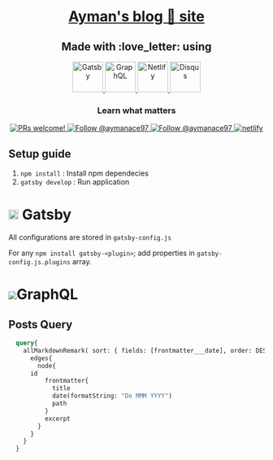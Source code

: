 <h1 align="center">
  <a href="https://ayman-technical-blog.netlify.app/">
    Ayman's blog 📄 site
  </a>
</h1>


<h2 align="center">
  Made with :love_letter: using 
</h2>



<p align="center">
  <a href="https://gatsbyjs.org">
    <img alt="Gatsby" src="https://www.gatsbyjs.org/monogram.svg" width="60" />
  </a>
  <a href="https://graphql.org/">
    <img alt="GraphQL" src="https://upload.wikimedia.org/wikipedia/commons/thumb/1/17/GraphQL_Logo.svg/1200px-GraphQL_Logo.svg.png" width="60" />
  </a>
  <a href="https://www.netlify.com/">
    <img alt="Netlify" src="https://miro.medium.com/max/500/0*TwqQJI0YFBZEzjcV.png" width="60" />
  </a>


  <a href="https://disqus.com/features/engage/">
    <img alt="Disqus" src="https://c.disquscdn.com/next/c393ff4/marketing/assets/img/brand/disqus-social-icon-blue-white.svg" width="60" />
  </a>
  


  
</p>


 
<h3 align="center">
  Learn what matters
</h3>
<p align="center">
  <!--
  <a href="https://github.com/gatsbyjs/gatsby/blob/master/LICENSE">
    <img src="https://img.shields.io/badge/license-MIT-blue.svg" alt="Gatsby is released under the MIT license." />
  </a>
  <a href="https://circleci.com/gh/gatsbyjs/gatsby">
    <img src="https://circleci.com/gh/gatsbyjs/gatsby.svg?style=shield" alt="Current CircleCI build status." />
  </a>
  <a href="https://www.npmjs.org/package/gatsby">
    <img src="https://img.shields.io/npm/v/gatsby.svg" alt="Current npm package version." />
  </a>
  <a href="https://npmcharts.com/compare/gatsby?minimal=true">
    <img src="https://img.shields.io/npm/dm/gatsby.svg" alt="Downloads per month on npm." />
  </a>
  <a href="https://npmcharts.com/compare/gatsby?minimal=true">
    <img src="https://img.shields.io/npm/dt/gatsby.svg" alt="Total downloads on npm." />
  </a>
  -->
  <a href="https://gatsbyjs.org/contributing/how-to-contribute/">
    <img src="https://img.shields.io/badge/PRs-welcome-brightgreen.svg" alt="PRs welcome!" />
  </a>
  <a href="https://twitter.com/@aymanace97">
    <img src="https://img.shields.io/twitter/follow/aymanace97?label=Follow%20Me&style=social" alt="Follow @aymanace97" />
  </a>
  <a href="https://www.linkedin.com/in/ayman-arif-patel-300683127">
    <img src="https://img.shields.io/badge/-Ayman Patel-blue?style=flat-square&logo=Linkedin&logoColor=white&link=https://www.linkedin.com/in/ayman-arif-patel-300683127" alt="Follow @aymanace97" />
  </a>
  <a href="https://app.netlify.com/sites/ayman-technical-blog/deploys">
    <img alt="netlify" src="https://api.netlify.com/api/v1/badges/42f27def-e60e-47c0-b92e-d8f97281fa20/deploy-status" />
  </a>	
</p>

<!--
<h3 align="center">
  <a href="https://gatsbyjs.org/docs/">Quickstart</a>
  <span> · </span>
  <a href="https://gatsbyjs.org/tutorial/">Tutorial</a>
  <span> · </span>
  <a href="https://gatsbyjs.org/plugins/">Plugins</a>
  <span> · </span>
  <a href="https://gatsbyjs.org/starters/">Starters</a>
  <span> · </span>
  <a href="https://gatsbyjs.org/showcase/">Showcase</a>
  <span> · </span>
  <a href="https://gatsbyjs.org/contributing/how-to-contribute/">Contribute</a>
  <span> · </span>
  Support: <a href="https://spectrum.chat/gatsby-js">Spectrum</a>
  <span> & </span>
  <a href="https://gatsby.dev/discord">Discord</a>
</h3>

-->

## Setup guide

1. `npm install` : Install npm dependecies
2. `gatsby develop` : Run application

<h1><img alt="Gatsby" src="https://www.gatsbyjs.org/monogram.svg" height="20" /> Gatsby</h1>

All configurations are stored in `gatsby-config.js`

For any `npm install gatsby-<plugin>`; add properties in `gatsby-config.js.plugins` array.

<h1><img src="https://upload.wikimedia.org/wikipedia/commons/thumb/1/17/GraphQL_Logo.svg/25px-GraphQL_Logo.svg.png">GraphQL</h1>


## Posts Query

```graphql
  query{
    allMarkdownRemark( sort: { fields: [frontmatter___date], order: DESC} ){
      edges{
        node{
	  id	
          frontmatter{
            title
            date(formatString: "Do MMM YYYY")
            path
          }
          excerpt
        }
      }
    }
  }
```
